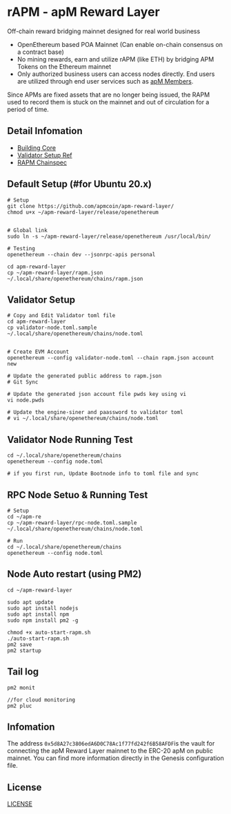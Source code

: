 # rAPM - apM Reward Layer
Off-chain reward bridging mainnet designed for real world business

- OpenEthereum based POA Mainnet (Can enable on-chain consensus on a contract base)
- No mining rewards, earn and utilize rAPM (like ETH) by bridging APM Tokens on the Ethereum mainnet
- Only authorized business users can access nodes directly. End users are utilized through end user services such as [apM Members](https://apm-members.com/).

Since APMs are fixed assets that are no longer being issued, the RAPM used to record them is stuck on the mainnet and out of circulation for a period of time.


## Detail Infomation
- [Building Core](./core/README.md)
- [Validator Setup Ref](https://openethereum.github.io/Validator-Set-Tutorial-1)
- [RAPM Chainspec](./chainspec/genesis.json)


## Default Setup (#for Ubuntu 20.x)
```
# Setup
git clone https://github.com/apmcoin/apm-reward-layer/
chmod u+x ~/apm-reward-layer/release/openethereum


# Global link
sudo ln -s ~/apm-reward-layer/release/openethereum /usr/local/bin/

# Testing
openethereum --chain dev --jsonrpc-apis personal

cd apm-reward-layer
cp ~/apm-reward-layer/rapm.json ~/.local/share/openethereum/chains/rapm.json
```

## Validator Setup
```
# Copy and Edit Validator toml file
cd apm-reward-layer
cp validator-node.toml.sample ~/.local/share/openethereum/chains/node.toml


# Create EVM Account
openethereum --config validator-node.toml --chain rapm.json account new

# Update the generated public address to rapm.json
# Git Sync

# Update the generated json account file pwds key using vi
vi node.pwds

# Update the engine-siner and paassword to validator toml
# vi ~/.local/share/openethereum/chains/node.toml

```


## Validator Node Running Test
```
cd ~/.local/share/openethereum/chains
openethereum --config node.toml

# if you first run, Update Bootnode info to toml file and sync
```

## RPC Node Setuo & Running Test
```
# Setup
cd ~/apm-re
cp ~/apm-reward-layer/rpc-node.toml.sample ~/.local/share/openethereum/chains/node.toml

# Run
cd ~/.local/share/openethereum/chains
openethereum --config node.toml
```

## Node Auto restart (using PM2)
```
cd ~/apm-reward-layer

sudo apt update
sudo apt install nodejs
sudo apt install npm
sudo npm install pm2 -g

chmod +x auto-start-rapm.sh
./auto-start-rapm.sh
pm2 save
pm2 startup
```

## Tail log
```
pm2 monit

//for cloud monitoring
pm2 pluc
```

## Infomation
The address `0x5d8A27c3806edA6D0C78Ac1f77fd242f6B58AFDF`is the vault for connecting the apM Reward Layer mainnet to the ERC-20 apM on public mainnet.
You can find more information directly in the Genesis configuration file.

## License
[LICENSE](./openethereum/LICENSE)
